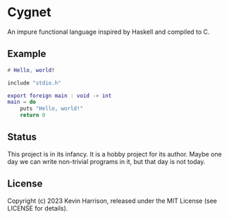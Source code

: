 # Cygnet

An impure functional language inspired by Haskell and compiled to C.

## Example

```lua
# Hello, world!

include "stdio.h"

export foreign main : void -> int
main = do
    puts "Hello, world!"
    return 0
```

## Status

This project is in its infancy. It is a hobby project for its author. Maybe one day we can write non-trivial programs in it, but that day is not today.

## License

Copyright (c) 2023 Kevin Harrison, released under the MIT License (see LICENSE for details).
